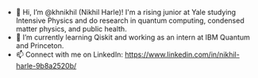 - 👋 Hi, I’m @khnikhil (Nikhil Harle)! I'm a rising junior at Yale studying Intensive Physics and do research in quantum computing, condensed matter physics, and public health.
- 🌱 I’m currently learning Qiskit and working as an intern at IBM Quantum and Princeton.
- 📫 Connect with me on LinkedIn: https://www.linkedin.com/in/nikhil-harle-9b8a2520b/

<!---
khnikhil/khnikhil is a ✨ special ✨ repository because its `README.md` (this file) appears on your GitHub profile.
You can click the Preview link to take a look at your changes.
--->
